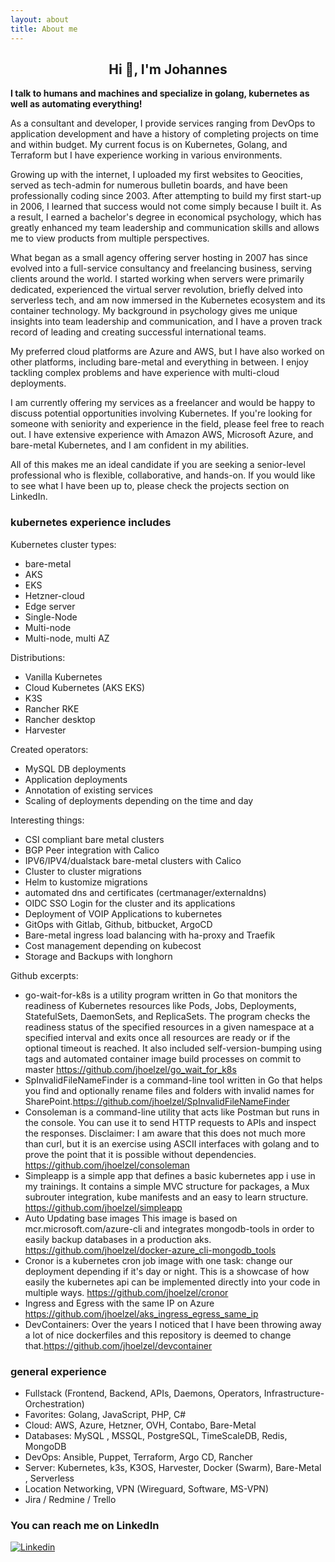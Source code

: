 ```yaml
---
layout: about
title: About me
---
```


<h2 align="center">Hi 👋, I'm Johannes</h2>

**I talk to humans and machines and specialize in golang, kubernetes as well as automating everything!**

As a consultant and developer, I provide services ranging from DevOps to application development and have a history of completing projects on time and within budget. My current focus is on Kubernetes, Golang, and Terraform but I have experience working in various environments.

Growing up with the internet, I uploaded my first websites to Geocities, served as tech-admin for numerous bulletin boards, and have been professionally coding since 2003. After attempting to build my first start-up in 2006, I learned that success would not come simply because I built it. As a result, I earned a bachelor's degree in economical psychology, which has greatly enhanced my team leadership and communication skills and allows me to view products from multiple perspectives.

What began as a small agency offering server hosting in 2007 has since evolved into a full-service consultancy and freelancing business, serving clients around the world. I started working when servers were primarily dedicated, experienced the virtual server revolution, briefly delved into serverless tech, and am now immersed in the Kubernetes ecosystem and its container technology. My background in psychology gives me unique insights into team leadership and communication, and I have a proven track record of leading and creating successful international teams.

My preferred cloud platforms are Azure and AWS, but I have also worked on other platforms, including bare-metal and everything in between. I enjoy tackling complex problems and have experience with multi-cloud deployments.

I am currently offering my services as a freelancer and would be happy to discuss potential opportunities involving Kubernetes. If you're looking for someone with seniority and experience in the field, please feel free to reach out. I have extensive experience with Amazon AWS, Microsoft Azure, and bare-metal Kubernetes, and I am confident in my abilities.

All of this makes me an ideal candidate if you are seeking a senior-level professional who is flexible, collaborative, and hands-on. If you would like to see what I have been up to, please check the projects section on LinkedIn.

### kubernetes experience includes

Kubernetes cluster types:

- bare-metal
- AKS
- EKS
- Hetzner-cloud
- Edge server
- Single-Node
- Multi-node
- Multi-node, multi AZ

Distributions:

- Vanilla Kubernetes
- Cloud Kubernetes (AKS EKS)
- K3S
- Rancher RKE
- Rancher desktop
- Harvester

Created operators:

- MySQL DB deployments
- Application deployments
- Annotation of existing services
- Scaling of deployments depending on the time and day

Interesting things:

- CSI compliant bare metal clusters
- BGP Peer integration with Calico
- IPV6/IPV4/dualstack bare-metal clusters with Calico
- Cluster to cluster migrations
- Helm to kustomize migrations
- automated dns and certificates (certmanager/externaldns)
- OIDC SSO Login for the cluster and its applications
- Deployment of VOIP Applications to kubernetes
- GitOps with Gitlab, Github, bitbucket, ArgoCD
- Bare-metal ingress load balancing with ha-proxy and Traefik
- Cost management depending on kubecost
- Storage and Backups with longhorn

Github excerpts:
- go-wait-for-k8s is a utility program written in Go that monitors the readiness of Kubernetes resources like Pods, Jobs, Deployments, StatefulSets, DaemonSets, and ReplicaSets. The program checks the readiness status of the specified resources in a given namespace at a specified interval and exits once all resources are ready or if the optional timeout is reached. It also included self-version-bumping using tags and automated container image build processes on commit to master <https://github.com/jhoelzel/go_wait_for_k8s>
- SpInvalidFileNameFinder is a command-line tool written in Go that helps you find and optionally rename files and folders with invalid names for SharePoint.<https://github.com/jhoelzel/SpInvalidFileNameFinder>
- Consoleman is a command-line utility that acts like Postman but runs in the console. You can use it to send HTTP requests to APIs and inspect the responses.
Disclaimer: I am aware that this does not much more than curl, but it is an exercise using ASCII interfaces with golang and to prove the point that it is possible without dependencies. <https://github.com/jhoelzel/consoleman>
- Simpleapp is a simple app that defines a basic kubernetes app i use in my trainings. It contains a simple MVC structure for packages, a Mux subrouter integration, kube manifests and an easy to learn structure. <https://github.com/jhoelzel/simpleapp>
- Auto Updating base images This image is based on mcr.microsoft.com/azure-cli and integrates mongodb-tools in order to easily backup databases in a production aks. <https://github.com/jhoelzel/docker-azure_cli-mongodb_tools>
- Cronor is a kubernetes cron job image with one task: change our deployment depending if it's day or night. This is a showcase of how easily the kubernetes api can be implemented directly into your code in multiple ways.  <https://github.com/jhoelzel/cronor>
- Ingress and Egress with the same IP on Azure <https://github.com/jhoelzel/aks_ingress_egress_same_ip>
- DevContainers: Over the years I noticed that I have been throwing away a lot of nice dockerfiles and this repository is deemed to change that.<https://github.com/jhoelzel/devcontainer>

### general experience

- Fullstack (Frontend, Backend, APIs, Daemons, Operators, Infrastructure-Orchestration)
- Favorites: Golang, JavaScript, PHP, C#
- Cloud: AWS, Azure, Hetzner, OVH, Contabo, Bare-Metal
- Databases: MySQL , MSSQL, PostgreSQL, TimeScaleDB, Redis, MongoDB
- DevOps: Ansible, Puppet, Terraform, Argo CD, Rancher
- Server: Kubernetes, k3s, K3OS, Harvester, Docker (Swarm), Bare-Metal , Serverless
- Location Networking, VPN (Wireguard, Software, MS-VPN)
- Jira / Redmine / Trello


### You can reach me on LinkedIn

[![Linkedin](https://img.shields.io/badge/linkedin%20-%230077B5.svg?&style=for-the-badge&logo=linkedin&logoColor=white)](https://www.linkedin.com/in/johannes-h%C3%B6lzel)

